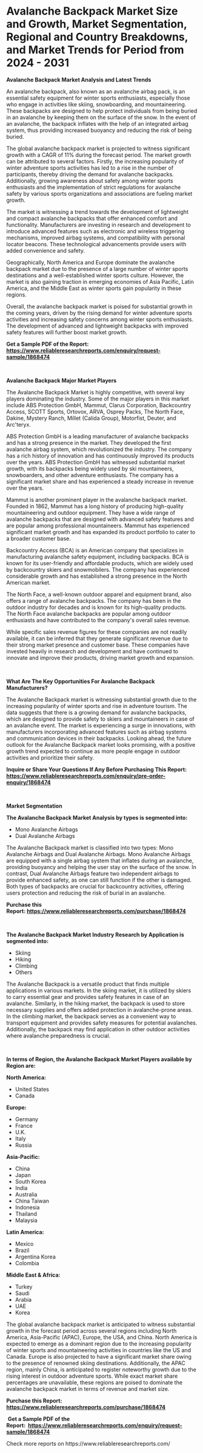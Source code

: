 <p><h1>Avalanche Backpack Market Size and Growth, Market Segmentation, Regional and Country Breakdowns, and Market Trends for Period from 2024 -  2031</h1></p><p><strong>Avalanche Backpack Market Analysis and Latest Trends</strong></p>
<p><p>An avalanche backpack, also known as an avalanche airbag pack, is an essential safety equipment for winter sports enthusiasts, especially those who engage in activities like skiing, snowboarding, and mountaineering. These backpacks are designed to help protect individuals from being buried in an avalanche by keeping them on the surface of the snow. In the event of an avalanche, the backpack inflates with the help of an integrated airbag system, thus providing increased buoyancy and reducing the risk of being buried.</p><p>The global avalanche backpack market is projected to witness significant growth with a CAGR of 11% during the forecast period. The market growth can be attributed to several factors. Firstly, the increasing popularity of winter adventure sports activities has led to a rise in the number of participants, thereby driving the demand for avalanche backpacks. Additionally, growing awareness about safety among winter sports enthusiasts and the implementation of strict regulations for avalanche safety by various sports organizations and associations are fueling market growth.</p><p>The market is witnessing a trend towards the development of lightweight and compact avalanche backpacks that offer enhanced comfort and functionality. Manufacturers are investing in research and development to introduce advanced features such as electronic and wireless triggering mechanisms, improved airbag systems, and compatibility with personal locator beacons. These technological advancements provide users with added convenience and safety.</p><p>Geographically, North America and Europe dominate the avalanche backpack market due to the presence of a large number of winter sports destinations and a well-established winter sports culture. However, the market is also gaining traction in emerging economies of Asia Pacific, Latin America, and the Middle East as winter sports gain popularity in these regions.</p><p>Overall, the avalanche backpack market is poised for substantial growth in the coming years, driven by the rising demand for winter adventure sports activities and increasing safety concerns among winter sports enthusiasts. The development of advanced and lightweight backpacks with improved safety features will further boost market growth.</p></p>
<p><strong>Get a Sample PDF of the Report:&nbsp; <a href="https://www.reliableresearchreports.com/enquiry/request-sample/1868474">https://www.reliableresearchreports.com/enquiry/request-sample/1868474</a></strong></p>
<p>&nbsp;</p>
<p><strong>Avalanche Backpack Major Market Players</strong></p>
<p><p>The Avalanche Backpack Market is highly competitive, with several key players dominating the industry. Some of the major players in this market include ABS Protection GmbH, Mammut, Clarus Corporation, Backcountry Access, SCOTT Sports, Ortovox, ARVA, Osprey Packs, The North Face, Dakine, Mystery Ranch, Millet (Calida Group), Motorfist, Deuter, and Arc'teryx.</p><p>ABS Protection GmbH is a leading manufacturer of avalanche backpacks and has a strong presence in the market. They developed the first avalanche airbag system, which revolutionized the industry. The company has a rich history of innovation and has continuously improved its products over the years. ABS Protection GmbH has witnessed substantial market growth, with its backpacks being widely used by ski mountaineers, snowboarders, and other adventure enthusiasts. The company has a significant market share and has experienced a steady increase in revenue over the years.</p><p>Mammut is another prominent player in the avalanche backpack market. Founded in 1862, Mammut has a long history of producing high-quality mountaineering and outdoor equipment. They have a wide range of avalanche backpacks that are designed with advanced safety features and are popular among professional mountaineers. Mammut has experienced significant market growth and has expanded its product portfolio to cater to a broader customer base.</p><p>Backcountry Access (BCA) is an American company that specializes in manufacturing avalanche safety equipment, including backpacks. BCA is known for its user-friendly and affordable products, which are widely used by backcountry skiers and snowmobilers. The company has experienced considerable growth and has established a strong presence in the North American market.</p><p>The North Face, a well-known outdoor apparel and equipment brand, also offers a range of avalanche backpacks. The company has been in the outdoor industry for decades and is known for its high-quality products. The North Face avalanche backpacks are popular among outdoor enthusiasts and have contributed to the company's overall sales revenue.</p><p>While specific sales revenue figures for these companies are not readily available, it can be inferred that they generate significant revenue due to their strong market presence and customer base. These companies have invested heavily in research and development and have continued to innovate and improve their products, driving market growth and expansion.</p></p>
<p>&nbsp;</p>
<p><strong>What Are The Key Opportunities For Avalanche Backpack Manufacturers?</strong></p>
<p><p>The Avalanche Backpack market is witnessing substantial growth due to the increasing popularity of winter sports and rise in adventure tourism. The data suggests that there is a growing demand for avalanche backpacks, which are designed to provide safety to skiers and mountaineers in case of an avalanche event. The market is experiencing a surge in innovations, with manufacturers incorporating advanced features such as airbag systems and communication devices in their backpacks. Looking ahead, the future outlook for the Avalanche Backpack market looks promising, with a positive growth trend expected to continue as more people engage in outdoor activities and prioritize their safety.</p></p>
<p><strong>Inquire or Share Your Questions If Any Before Purchasing This Report: <a href="https://www.reliableresearchreports.com/enquiry/pre-order-enquiry/1868474">https://www.reliableresearchreports.com/enquiry/pre-order-enquiry/1868474</a></strong></p>
<p>&nbsp;</p>
<p><strong>Market Segmentation</strong></p>
<p><strong>The Avalanche Backpack Market Analysis by types is segmented into:</strong></p>
<p><ul><li>Mono Avalanche Airbags</li><li>Dual Avalanche Airbags</li></ul></p>
<p><p>The Avalanche Backpack market is classified into two types: Mono Avalanche Airbags and Dual Avalanche Airbags. Mono Avalanche Airbags are equipped with a single airbag system that inflates during an avalanche, providing buoyancy and helping the user stay on the surface of the snow. In contrast, Dual Avalanche Airbags feature two independent airbags to provide enhanced safety, as one can still function if the other is damaged. Both types of backpacks are crucial for backcountry activities, offering users protection and reducing the risk of burial in an avalanche.</p></p>
<p><strong>Purchase this Report:&nbsp;<a href="https://www.reliableresearchreports.com/purchase/1868474">https://www.reliableresearchreports.com/purchase/1868474</a></strong></p>
<p>&nbsp;</p>
<p><strong>The Avalanche Backpack Market Industry Research by Application is segmented into:</strong></p>
<p><ul><li>Skiing</li><li>Hiking</li><li>Climbing</li><li>Others</li></ul></p>
<p><p>The Avalanche Backpack is a versatile product that finds multiple applications in various markets. In the skiing market, it is utilized by skiers to carry essential gear and provides safety features in case of an avalanche. Similarly, in the hiking market, the backpack is used to store necessary supplies and offers added protection in avalanche-prone areas. In the climbing market, the backpack serves as a convenient way to transport equipment and provides safety measures for potential avalanches. Additionally, the backpack may find application in other outdoor activities where avalanche preparedness is crucial.</p></p>
<p>&nbsp;</p>
<p><strong>In terms of Region, the Avalanche Backpack Market Players available by Region are:</strong></p>
<p>
    <p> <strong> North America: </strong>
        <ul>
            <li>United States</li>
            <li>Canada</li>
        </ul>
        </p> 
    <p> <strong> Europe: </strong>
        <ul>
            <li>Germany</li>
            <li>France</li>
            <li>U.K.</li>
            <li>Italy</li>
            <li>Russia</li>
        </ul>
        </p> 
    <p> <strong> Asia-Pacific: </strong>
        <ul>
            <li>China</li>
            <li>Japan</li>
            <li>South Korea</li>
            <li>India</li>
            <li>Australia</li>
            <li>China Taiwan</li>
            <li>Indonesia</li>
            <li>Thailand</li>
            <li>Malaysia</li>
        </ul>
        </p> 
    <p> <strong> Latin America: </strong>
        <ul>
            <li>Mexico</li>
            <li>Brazil</li>
            <li>Argentina Korea</li>
            <li>Colombia</li>
        </ul>
        </p> 
    <p> <strong> Middle East & Africa: </strong>
        <ul>
            <li>Turkey</li>
            <li>Saudi</li>
            <li>Arabia</li>
            <li>UAE</li>
            <li>Korea</li>
        </ul>
    </p>
    </p>
<p><p>The global avalanche backpack market is anticipated to witness substantial growth in the forecast period across several regions including North America, Asia-Pacific (APAC), Europe, the USA, and China. North America is expected to emerge as a dominant region due to the increasing popularity of winter sports and mountaineering activities in countries like the US and Canada. Europe is also projected to have a significant market share owing to the presence of renowned skiing destinations. Additionally, the APAC region, mainly China, is anticipated to register noteworthy growth due to the rising interest in outdoor adventure sports. While exact market share percentages are unavailable, these regions are poised to dominate the avalanche backpack market in terms of revenue and market size.</p></p>
<p><strong>Purchase this Report: <a href="https://www.reliableresearchreports.com/purchase/1868474">https://www.reliableresearchreports.com/purchase/1868474</a></strong></p>
<p>&nbsp;<strong>Get a Sample PDF of the Report:&nbsp;&nbsp;<a href="https://www.reliableresearchreports.com/enquiry/request-sample/1868474">https://www.reliableresearchreports.com/enquiry/request-sample/1868474</a></strong></p>
<p><strong></strong></p>
<p>Check more reports on https://www.reliableresearchreports.com/</p>